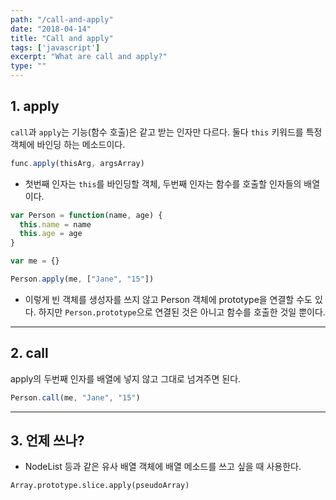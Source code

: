 ```yaml
---
path: "/call-and-apply"
date: "2018-04-14"
title: "Call and apply"
tags: ['javascript']
excerpt: "What are call and apply?"
type: ""
---
```


## 1. apply

`call`과 `apply`는 기능(함수 호출)은 같고 받는 인자만 다르다. 둘다 `this` 키워드를 특정 객체에 바인딩 하는 메소드이다. 

```javascript
func.apply(thisArg, argsArray)
```

- 첫번째 인자는 `this`를 바인딩할 객체, 두번째 인자는 함수를 호출할 인자들의 배열이다.

```javascript
var Person = function(name, age) {
  this.name = name
  this.age = age
}

var me = {}

Person.apply(me, ["Jane", "15"])
```

- 이렇게 빈 객체를 생성자를 쓰지 않고 Person 객체에 prototype을 연결할 수도 있다. 하지만 `Person.prototype`으로 연결된 것은 아니고 함수를 호출한 것일 뿐이다.

---

## 2. call

apply의 두번째 인자를 배열에 넣지 않고 그대로 넘겨주면 된다.

```javascript
Person.call(me, "Jane", "15")
```

---

## 3. 언제 쓰나?

- NodeList 등과 같은 유사 배열 객체에 배열 메소드를 쓰고 싶을 때 사용한다.

```javscript
Array.prototype.slice.apply(pseudoArray)
```